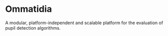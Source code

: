 # Ommatidia
A modular, platform-independent and scalable platform for the evaluation of pupil detection algorithms.